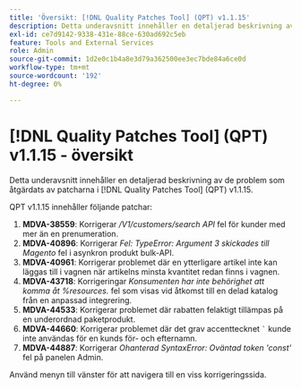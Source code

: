 ```yaml
---
title: 'Översikt: [!DNL Quality Patches Tool] (QPT) v1.1.15'
description: Detta underavsnitt innehåller en detaljerad beskrivning av de problem som åtgärdats av patcharna i [!DNL Quality Patches Tool] (QPT) v1.1.15.
exl-id: ce7d9142-9338-431e-88ce-630ad692c5eb
feature: Tools and External Services
role: Admin
source-git-commit: 1d2e0c1b4a8e3d79a362500ee3ec7bde84a6ce0d
workflow-type: tm+mt
source-wordcount: '192'
ht-degree: 0%

---
```


# [!DNL Quality Patches Tool] (QPT) v1.1.15 - översikt

Detta underavsnitt innehåller en detaljerad beskrivning av de problem som åtgärdats av patcharna i [!DNL Quality Patches Tool] (QPT) v1.1.15.

QPT v1.1.15 innehåller följande patchar:

1. **MDVA-38559**: Korrigerar */V1/customers/search API* fel för kunder med mer än en prenumeration.
1. **MDVA-40896**: Korrigerar *Fel: TypeError: Argument 3 skickades till Magento* fel i asynkron produkt bulk-API.
1. **MDVA-40961**: Korrigerar problemet där en ytterligare artikel inte kan läggas till i vagnen när artikelns minsta kvantitet redan finns i vagnen.
1. **MDVA-43718**: Korrigeringar *Konsumenten har inte behörighet att komma åt %resources.* fel som visas vid åtkomst till en delad katalog från en anpassad integrering.
1. **MDVA-44533**: Korrigerar problemet där rabatten felaktigt tillämpas på en underordnad paketprodukt.
1. **MDVA-44660**: Korrigerar problemet där det grav accenttecknet ``` ` ``` kunde inte användas för en kunds för- och efternamn.
1. **MDVA-44887**: Korrigerar *Ohanterad SyntaxError: Oväntad token &#39;const&#39;* fel på panelen Admin.

Använd menyn till vänster för att navigera till en viss korrigeringssida.
